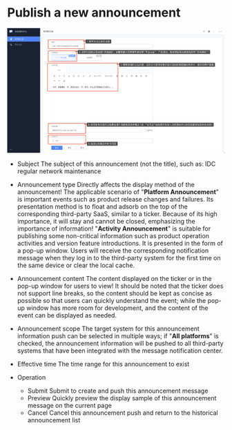 # Publish a new announcement

![image-20240805163550394](../Quick-Starts/media/image-20240805163550394.png)

- Subject
The subject of this announcement (not the title), such as: IDC regular network maintenance

- Announcement type
Directly affects the display method of the announcement! The applicable scenario of "**Platform Announcement**" is important events such as product release changes and failures. Its presentation method is to float and adsorb on the top of the corresponding third-party SaaS, similar to a ticker. Because of its high importance, it will stay and cannot be closed, emphasizing the importance of information! "**Activity Announcement**" is suitable for publishing some non-critical information such as product operation activities and version feature introductions. It is presented in the form of a pop-up window. Users will receive the corresponding notification message when they log in to the third-party system for the first time on the same device or clear the local cache.

- Announcement content
The content displayed on the ticker or in the pop-up window for users to view! It should be noted that the ticker does not support line breaks, so the content should be kept as concise as possible so that users can quickly understand the event; while the pop-up window has more room for development, and the content of the event can be displayed as needed.

- Announcement scope
The target system for this announcement information push can be selected in multiple ways; if "**All platforms**" is checked, the announcement information will be pushed to all third-party systems that have been integrated with the message notification center.

- Effective time
The time range for this announcement to exist

- Operation
  - Submit
Submit to create and push this announcement message
  - Preview
Quickly preview the display sample of this announcement message on the current page
  - Cancel
Cancel this announcement push and return to the historical announcement list
